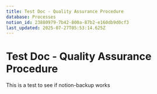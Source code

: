 ```yaml
---
title: Test Doc - Quality Assurance Procedure
database: Processes
notion_id: 23880979-7b42-800a-87b2-e160db9d0cf3
last_updated: 2025-07-27T05:53:14.625Z
---
```


# Test Doc - Quality Assurance Procedure


This is a test to see if notion-backup works

